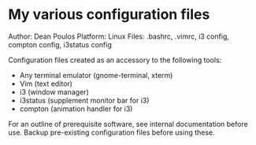 # My various configuration files

Author:     Dean Poulos
Platform:   Linux
Files:      .bashrc, .vimrc, i3 config, compton config, i3status config

Configuration files created as an accessory to the following tools:

 - Any terminal emulator (gnome-terminal, xterm)
 - Vim (text editor)
 - i3 (window manager)
 - i3status (supplement monitor bar for i3)
 - compton (animation handler for i3)

For an outline of prerequisite software, see internal documentation before use.
Backup pre-existing configuration files before using these.


